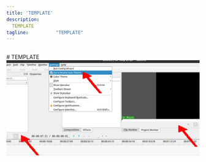 ```yaml
---
title: 'TEMPLATE'
description:
  TEMPLATE
tagline:          "TEMPLATE"
---
```


<br id="idx00">
# TEMPLATE

<img src="img/003-01.jpg"  width="960">

